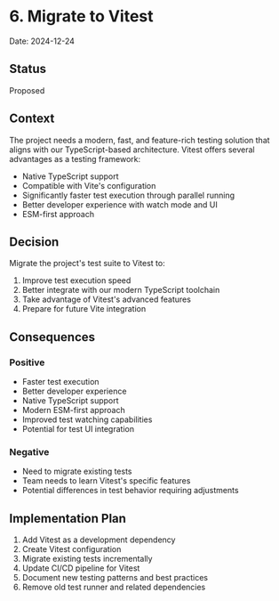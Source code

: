 # 6. Migrate to Vitest

Date: 2024-12-24

## Status
Proposed

## Context
The project needs a modern, fast, and feature-rich testing solution that aligns with our TypeScript-based architecture. Vitest offers several advantages as a testing framework:
- Native TypeScript support
- Compatible with Vite's configuration
- Significantly faster test execution through parallel running
- Better developer experience with watch mode and UI
- ESM-first approach

## Decision
Migrate the project's test suite to Vitest to:
1. Improve test execution speed
2. Better integrate with our modern TypeScript toolchain
3. Take advantage of Vitest's advanced features
4. Prepare for future Vite integration

## Consequences
### Positive
- Faster test execution
- Better developer experience
- Native TypeScript support
- Modern ESM-first approach
- Improved test watching capabilities
- Potential for test UI integration

### Negative
- Need to migrate existing tests
- Team needs to learn Vitest's specific features
- Potential differences in test behavior requiring adjustments

## Implementation Plan
1. Add Vitest as a development dependency
2. Create Vitest configuration
3. Migrate existing tests incrementally
4. Update CI/CD pipeline for Vitest
5. Document new testing patterns and best practices
6. Remove old test runner and related dependencies
